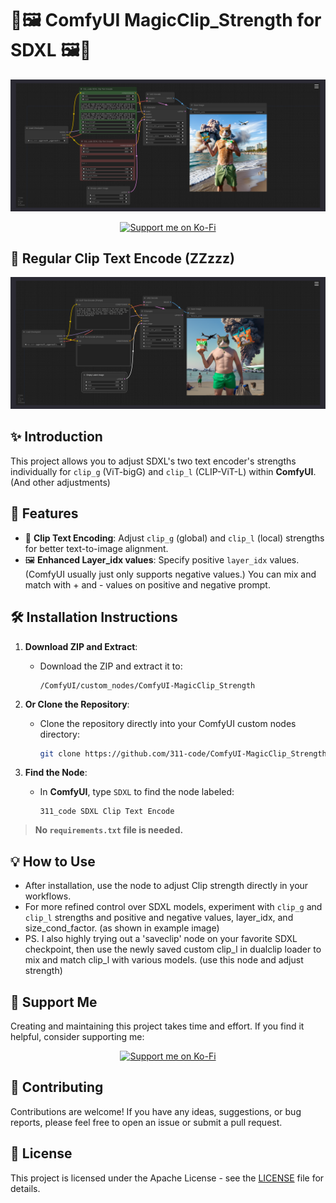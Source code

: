 # 🎨🖼️ ComfyUI MagicClip_Strength for SDXL 🖼️🎨

![Magic Clip Strength](https://github.com/311-code/ComfyUI-MagicClip_Strength/blob/main/magic_clip_strength.png?raw=true)

<p align="center">
  <a href="https://ko-fi.com/311_code"><img src="https://img.shields.io/badge/Support%20Me-Ko--Fi-red?style=for-the-badge&logo=ko-fi&logoColor=white" alt="Support me on Ko-Fi"></a>
</p>

## 🎨 Regular Clip Text Encode (ZZzzz)
![Regular Clip Text Encode](https://github.com/311-code/ComfyUI-MagicClip_Strength/blob/main/default_clip_text_encode.png?raw=true)

## ✨ Introduction

This project allows you to adjust SDXL's two text encoder's strengths individually for `clip_g` (ViT-bigG) and `clip_l` (CLIP-ViT-L) within **ComfyUI**. (And other adjustments)

## 🔧 Features

- 🎯 **Clip Text Encoding**: Adjust `clip_g` (global) and `clip_l` (local) strengths for better text-to-image alignment.
- 🖼️ **Enhanced Layer_idx values**: Specify positive `layer_idx` values. (ComfyUI usually just only supports negative values.) You can mix and match with + and - values on positive and negative prompt.

## 🛠️ Installation Instructions

1. **Download ZIP and Extract**:
    - Download the ZIP and extract it to:
      ```
      /ComfyUI/custom_nodes/ComfyUI-MagicClip_Strength
      ```
2. **Or Clone the Repository**:
    - Clone the repository directly into your ComfyUI custom nodes directory:
      ```sh
      git clone https://github.com/311-code/ComfyUI-MagicClip_Strength
      ```

3. **Find the Node**:
    - In **ComfyUI**, type `SDXL` to find the node labeled:
      ```
      311_code SDXL Clip Text Encode
      ```

> **No `requirements.txt` file is needed.**

## 💡 How to Use

- After installation, use the node to adjust Clip strength directly in your workflows.
- For more refined control over SDXL models, experiment with `clip_g` and `clip_l` strengths and positive and negative values, layer_idx, and size_cond_factor. (as shown in example image)
- PS. I also highly trying out a 'saveclip' node on your favorite SDXL checkpoint, then use the newly saved custom clip_l in dualclip loader to mix and match clip_l with various models. (use this node and adjust strength)

## 💖 Support Me

Creating and maintaining this project takes time and effort. If you find it helpful, consider supporting me:

<p align="center">
  <a href="https://ko-fi.com/311_code" target="_blank"><img src="https://img.shields.io/badge/Support%20Me-Ko--Fi-red?style=for-the-badge&logo=ko-fi&logoColor=white" alt="Support me on Ko-Fi"></a>
</p>

## 🤝 Contributing

Contributions are welcome! If you have any ideas, suggestions, or bug reports, please feel free to open an issue or submit a pull request.

## 📜 License

This project is licensed under the Apache License - see the [LICENSE](LICENSE) file for details.
